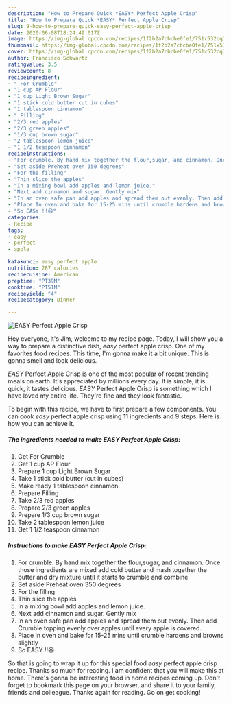 ```yaml
---
description: "How to Prepare Quick *EASY* Perfect Apple Crisp"
title: "How to Prepare Quick *EASY* Perfect Apple Crisp"
slug: 9-how-to-prepare-quick-easy-perfect-apple-crisp
date: 2020-06-08T18:24:49.017Z
image: https://img-global.cpcdn.com/recipes/1f2b2a7cbcbe0fe1/751x532cq70/easy-perfect-apple-crisp-recipe-main-photo.jpg
thumbnail: https://img-global.cpcdn.com/recipes/1f2b2a7cbcbe0fe1/751x532cq70/easy-perfect-apple-crisp-recipe-main-photo.jpg
cover: https://img-global.cpcdn.com/recipes/1f2b2a7cbcbe0fe1/751x532cq70/easy-perfect-apple-crisp-recipe-main-photo.jpg
author: Francisco Schwartz
ratingvalue: 3.5
reviewcount: 8
recipeingredient:
- " For Crumble"
- "1 cup AP Flour"
- "1 cup Light Brown Sugar"
- "1 stick cold butter cut in cubes"
- "1 tablespoon cinnamon"
- " Filling"
- "2/3 red apples"
- "2/3 green apples"
- "1/3 cup brown sugar"
- "2 tablespoon lemon juice"
- "1 1/2 teaspoon cinnamon"
recipeinstructions:
- "For crumble. By hand mix together the flour,sugar, and cinnamon. Once those ingredients are mixed add cold butter and mash together the butter and dry mixture until it starts to crumble and combine"
- "Set aside Preheat oven 350 degrees"
- "For the filling"
- "Thin slice the apples"
- "In a mixing bowl add apples and lemon juice."
- "Next add cinnamon and sugar. Gently mix"
- "In an oven safe pan add apples and spread them out evenly. Then add Crumble topping evenly over apples until every apple is covered."
- "Place In oven and bake for 15-25 mins until crumble hardens and browns slightly"
- "So EASY !!😆"
categories:
- Recipe
tags:
- easy
- perfect
- apple

katakunci: easy perfect apple 
nutrition: 287 calories
recipecuisine: American
preptime: "PT39M"
cooktime: "PT51M"
recipeyield: "4"
recipecategory: Dinner

---
```



![*EASY* Perfect Apple Crisp](https://img-global.cpcdn.com/recipes/1f2b2a7cbcbe0fe1/751x532cq70/easy-perfect-apple-crisp-recipe-main-photo.jpg)

Hey everyone, it's Jim, welcome to my recipe page. Today, I will show you a way to prepare a distinctive dish, *easy* perfect apple crisp. One of my favorites food recipes. This time, I'm gonna make it a bit unique. This is gonna smell and look delicious.



*EASY* Perfect Apple Crisp is one of the most popular of recent trending meals on earth. It's appreciated by millions every day. It is simple, it is quick, it tastes delicious. *EASY* Perfect Apple Crisp is something which I have loved my entire life. They're fine and they look fantastic.


To begin with this recipe, we have to first prepare a few components. You can cook *easy* perfect apple crisp using 11 ingredients and 9 steps. Here is how you can achieve it.

##### The ingredients needed to make *EASY* Perfect Apple Crisp:

1. Get  For Crumble
1. Get 1 cup AP Flour
1. Prepare 1 cup Light Brown Sugar
1. Take 1 stick cold butter (cut in cubes)
1. Make ready 1 tablespoon cinnamon
1. Prepare  Filling
1. Take 2/3 red apples
1. Prepare 2/3 green apples
1. Prepare 1/3 cup brown sugar
1. Take 2 tablespoon lemon juice
1. Get 1 1/2 teaspoon cinnamon




##### Instructions to make *EASY* Perfect Apple Crisp:

1. For crumble. By hand mix together the flour,sugar, and cinnamon. Once those ingredients are mixed add cold butter and mash together the butter and dry mixture until it starts to crumble and combine
1. Set aside Preheat oven 350 degrees
1. For the filling
1. Thin slice the apples
1. In a mixing bowl add apples and lemon juice.
1. Next add cinnamon and sugar. Gently mix
1. In an oven safe pan add apples and spread them out evenly. Then add Crumble topping evenly over apples until every apple is covered.
1. Place In oven and bake for 15-25 mins until crumble hardens and browns slightly
1. So EASY !!😆




So that is going to wrap it up for this special food *easy* perfect apple crisp recipe. Thanks so much for reading. I am confident that you will make this at home. There's gonna be interesting food in home recipes coming up. Don't forget to bookmark this page on your browser, and share it to your family, friends and colleague. Thanks again for reading. Go on get cooking!
